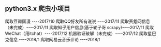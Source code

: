 python3.x 爬虫小项目
------------------------------------------------
爬取豆瓣国漫 ----2017/10
爬取QQ好友所有说说 ----2017/11
爬取赛氪网信息（未完成）----2017/11
爬取知乎用户信息(基于轮子哥 scrapy)----2017/11
爬取WeChat（用itchat）----2017/12
机器验证破解（未完成）----2017/12
爬取星巴克信息 ----2018/1
爬取网易云音乐评论 ----2018/1
